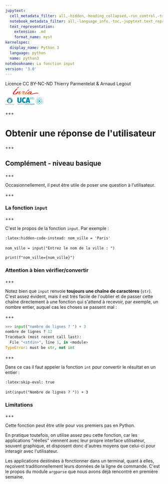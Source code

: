 ```yaml
---
jupytext:
  cell_metadata_filter: all,-hidden,-heading_collapsed,-run_control,-trusted
  notebook_metadata_filter: all,-language_info,-toc,-jupytext.text_representation.jupytext_version,-jupytext.text_representation.format_version
  text_representation:
    extension: .md
    format_name: myst
kernelspec:
  display_name: Python 3
  language: python
  name: python3
notebookname: La fonction input
version: '3.0'
---
```


<div class="licence">
<span>Licence CC BY-NC-ND</span>
<span>Thierry Parmentelat &amp; Arnaud Legout</span>
<span><img src="media/both-logos-small-alpha.png" /></span>
</div>

+++

# Obtenir une réponse de l'utilisateur

+++

## Complément - niveau basique

+++

Occasionnellement, il peut être utile de poser une question à l'utilisateur.

+++

### La fonction `input`

+++

C'est le propos de la fonction `input`. Par exemple :

```{code-cell}
:latex:hidden-code-instead: nom_ville = 'Paris'

nom_ville = input("Entrez le nom de la ville : ")
```

```{code-cell}
print(f"nom_ville={nom_ville}")
```

### Attention à bien vérifier/convertir

+++

Notez bien que `input` renvoie **toujours une chaîne de caractères** (`str`). C'est assez évident, mais il est très facile de l'oublier et de passer cette chaîne directement à une fonction qui s'attend à recevoir, par exemple, un nombre entier, auquel cas les choses se passent mal :

+++

```python
>>> input("nombre de lignes ? ") + 3
nombre de lignes ? 12
Traceback (most recent call last):
  File "<stdin>", line 1, in <module>
TypeError: must be str, not int
```

+++

Dans ce cas il faut appeler la fonction `int` pour convertir le résultat en un entier :

```{code-cell}
:latex:skip-eval: true

int(input("Nombre de lignes ? ")) + 3
```

### Limitations

+++

Cette fonction peut être utile pour vos premiers pas en Python.

En pratique toutefois, on utilise assez peu cette fonction, car les applications "réelles" viennent avec leur propre interface utilisateur, souvent graphique, et disposent donc d'autres moyens que celui-ci pour interagir avec l'utilisateur.

Les applications destinées à fonctionner dans un terminal, quant à elles, reçoivent traditionnellement leurs données de la ligne de commande. C'est le propos du module `argparse` que nous avons déjà rencontré en première semaine.
